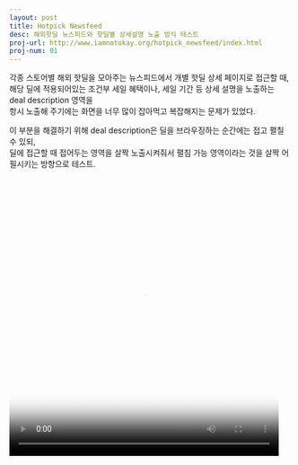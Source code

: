 ```yaml
---
layout: post
title: Hotpick Newsfeed
desc: 해외핫딜 뉴스피드와 핫딜별 상세설명 노출 방식 테스트
proj-url: http://www.iamnotokay.org/hotpick_newsfeed/index.html
proj-num: 01
---
```



각종 스토어별 해외 핫딜을 모아주는 뉴스피드에서 개별 핫딜 상세 페이지로 접근할 때,  
해당 딜에 적용되어있는 조건부 세일 혜택이나, 세일 기간 등 상세 설명을 노출하는 deal description 영역을  
항시 노출해 주기에는 화면을 너무 많이 잡아먹고 복잡해지는 문제가 있었다.  
   
이 부분을 해결하기 위해 deal description은 딜을 브라우징하는 순간에는 접고 펼칠 수 있되,  
딜에 접근할 때 접어두는 영역을 살짝 노출시켜줘서 펼침 가능 영역이라는 것을 살짝 어필시키는 방향으로 테스트.  
  
<br>  
<video width="480" height="480" autoplay loop poster="http://sollmo.github.io/video/loading.png">
  <source src="http://sollmo.github.io/video/video_hotpick.mp4" type="video/mp4">
  Your browser does not support the video tag.
</video>
  

  
  
  
